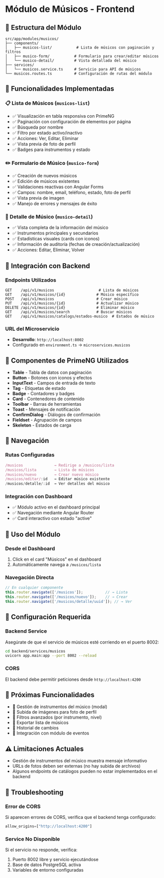 # Módulo de Músicos - Frontend

## 📁 Estructura del Módulo

```
src/app/modules/musicos/
├── components/
│   ├── musicos-list/           # Lista de músicos con paginación y filtros
│   ├── musico-form/           # Formulario para crear/editar músicos
│   └── musico-detail/         # Vista detallada del músico
├── services/
│   └── musicos.service.ts     # Servicio para API de músicos
└── musicos.routes.ts          # Configuración de rutas del módulo
```

## 🚀 Funcionalidades Implementadas

### 📋 Lista de Músicos (`musicos-list`)
- ✅ Visualización en tabla responsiva con PrimeNG
- ✅ Paginación con configuración de elementos por página
- ✅ Búsqueda por nombre
- ✅ Filtro por estado activo/inactivo
- ✅ Acciones: Ver, Editar, Eliminar
- ✅ Vista previa de foto de perfil
- ✅ Badges para instrumentos y estado

### ✏️ Formulario de Músico (`musico-form`)
- ✅ Creación de nuevos músicos
- ✅ Edición de músicos existentes
- ✅ Validaciones reactivas con Angular Forms
- ✅ Campos: nombre, email, teléfono, estado, foto de perfil
- ✅ Vista previa de imagen
- ✅ Manejo de errores y mensajes de éxito

### 👤 Detalle de Músico (`musico-detail`)
- ✅ Vista completa de la información del músico
- ✅ Instrumentos principales y secundarios
- ✅ Estadísticas visuales (cards con iconos)
- ✅ Información de auditoría (fechas de creación/actualización)
- ✅ Acciones: Editar, Eliminar, Volver

## 🔌 Integración con Backend

### Endpoints Utilizados
```
GET    /api/v1/musicos                    # Lista de músicos
GET    /api/v1/musicos/{id}              # Músico específico
POST   /api/v1/musicos                   # Crear músico
PUT    /api/v1/musicos/{id}              # Actualizar músico
DELETE /api/v1/musicos/{id}              # Eliminar músico
GET    /api/v1/musicos/search            # Buscar músicos
GET    /api/v1/musicos/catalogs/estados-musico  # Estados de músico
```

### URL del Microservicio
- **Desarrollo**: `http://localhost:8002`
- Configurado en `environment.ts` → `microservices.musicos`

## 🎨 Componentes de PrimeNG Utilizados

- **Table** - Tabla de datos con paginación
- **Button** - Botones con iconos y efectos
- **InputText** - Campos de entrada de texto
- **Tag** - Etiquetas de estado
- **Badge** - Contadores y badges
- **Card** - Contenedores de contenido
- **Toolbar** - Barras de herramientas
- **Toast** - Mensajes de notificación
- **ConfirmDialog** - Diálogos de confirmación
- **Fieldset** - Agrupación de campos
- **Skeleton** - Estados de carga

## 🧭 Navegación

### Rutas Configuradas
```typescript
/musicos              → Redirige a /musicos/lista
/musicos/lista        → Lista de músicos
/musicos/nuevo        → Crear nuevo músico
/musicos/editar/:id   → Editar músico existente
/musicos/detalle/:id  → Ver detalles del músico
```

### Integración con Dashboard
- ✅ Módulo activo en el dashboard principal
- ✅ Navegación mediante Angular Router
- ✅ Card interactivo con estado "active"

## 📝 Uso del Módulo

### Desde el Dashboard
1. Click en el card "Músicos" en el dashboard
2. Automáticamente navega a `/musicos/lista`

### Navegación Directa
```typescript
// En cualquier componente
this.router.navigate(['/musicos']);          // → Lista
this.router.navigate(['/musicos/nuevo']);    // → Crear
this.router.navigate(['/musicos/detalle/uuid']); // → Ver
```

## 🔧 Configuración Requerida

### Backend Service
Asegúrate de que el servicio de músicos esté corriendo en el puerto 8002:
```bash
cd backend/services/musicos
uvicorn app.main:app --port 8002 --reload
```

### CORS
El backend debe permitir peticiones desde `http://localhost:4200`

## 🎯 Próximas Funcionalidades

- 🔲 Gestión de instrumentos del músico (modal)
- 🔲 Subida de imágenes para foto de perfil
- 🔲 Filtros avanzados (por instrumento, nivel)
- 🔲 Exportar lista de músicos
- 🔲 Historial de cambios
- 🔲 Integración con módulo de eventos

## ⚠️ Limitaciones Actuales

- Gestión de instrumentos del músico muestra mensaje informativo
- URLs de fotos deben ser externas (no hay subida de archivos)
- Algunos endpoints de catálogos pueden no estar implementados en el backend

## 🐛 Troubleshooting

### Error de CORS
Si aparecen errores de CORS, verifica que el backend tenga configurado:
```python
allow_origins=["http://localhost:4200"]
```

### Service No Disponible
Si el servicio no responde, verifica:
1. Puerto 8002 libre y servicio ejecutándose
2. Base de datos PostgreSQL activa
3. Variables de entorno configuradas
